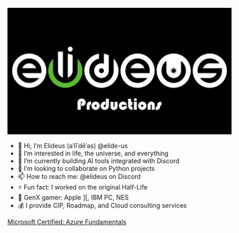 ![e l i d e u s](https://github.com/elide-us/ClayEngineOSS/blob/main/elogo2.png?raw=true)

- 👋 Hi, I’m Elideus (əˈlīˈdēˈəs) @elide-us
- 👀 I’m interested in life, the universe, and everything
- 🌱 I’m currently building AI tools integrated with Discord
- 💞️ I’m looking to collaborate on Python projects
- 📫 How to reach me: @elideus on Discord
- ⚡ Fun fact: I worked on the original Half-Life
- 💎 GenX gamer: Apple ][, IBM PC, NES
- 💰 I provide CIP, Roadmap, and Cloud consulting services

[Microsoft Certified: Azure Fundamentals](https://learn.microsoft.com/api/credentials/share/en-us/AaronStackpole-7867/C4B022024B8C691E?sharingId=5203049D1371A383)

<!---
elide-us/elide-us is a ✨ special ✨ repository because its `README.md` (this file) appears on your GitHub profile.
You can click the Preview link to take a look at your changes.
--->
